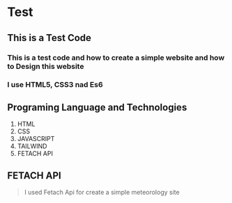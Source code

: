 # Test 


## This is a Test Code 
### This is a test code and how to create a simple website and how to Design this website 
### I use HTML5, CSS3 nad Es6
## Programing Language and Technologies

1. HTML
3. CSS
5. JAVASCRIPT
7. TAILWIND
9. FETACH API
## FETACH API
  >I used Fetach Api for create a simple meteorology site

